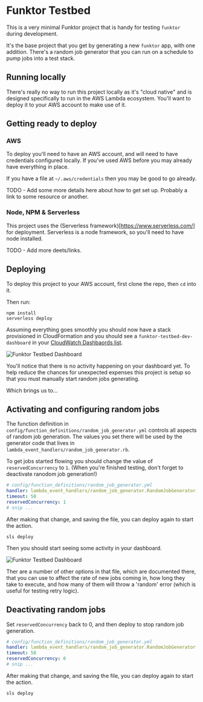 # Funktor Testbed

This is a very minimal Funktor project that is handy for testing `funktor` during development.

It's the base project that you get by generating a new `funktor` app, with one addition. There's
a random job generator that you can run on a schedule to pump jobs into a test stack.

## Running locally

There's really no way to run this project locally as it's "cloud native" and is designed specifically
to run in the AWS Lambda ecosystem. You'll want to deploy it to your AWS account to make use of it.

## Getting ready to deploy

### AWS

To deploy you'll need to have an AWS account, and will need to have credentials configured locally. If
you've used AWS before you may already have everything in place.

If you have a file at `~/.aws/credentials` then you may be good to go already.

TODO - Add some more details here about how to get set up. Probably a link to some resource or another.

### Node, NPM & Serverless

This project uses the (Serverless framework)[https://www.serverless.com/] for deployment. Serverless
is a node framework, so you'll need to have node installed.

TODO - Add more deets/links.

## Deploying

To deploy this project to your AWS account, first clone the repo, then `cd` into it.

Then run:

```
npm install
serverless deploy
```

Assuming everything goes smoothly you should now have a stack provisioned in CloudFormation and you
should see a `funktor-testbed-dev-dashboard` in your
[CloudWatch Dashbaords list](https://console.aws.amazon.com/cloudwatch/home#dashboards:).

![Funktor Testbed Dashboard](./images/funktor-testbed-dashboard.png)

You'll notice that there is no activity happening on your dashboard yet. To help reduce the chances
for unexpected expenses this project is setup so that you must manually start random jobs generating.

Which brings us to...


## Activating and configuring random jobs

The function definition in `config/function_definitions/random_job_generator.yml` controls all aspects
of random job generation. The values you set there will be used by the generator code that lives in
`lambda_event_handlers/random_job_generator.rb`.


To get jobs started flowing you should change the value of `reservedConcurrency` to `1`. (When you're
finished testing, don't forget to deactivate ranodom job generation!)

```yaml
# config/function_definitions/random_job_generator.yml
handler: lambda_event_handlers/random_job_generator.RandomJobGenerator.call
timeout: 58
reservedConcurrency: 1
# snip ...
```

After making that change, and saving the file, you can deploy again to start the action.

```
sls deploy
```

Then you should start seeing some activity in your dashboard.

![Funktor Testbed Dashboard](./images/funktor-testbed-dashboard-with-activity.png)

Ther are a number of other options in that file, which are documented there, that you can use to
affect the rate of new jobs coming in, how long they take to execute, and how many of them will throw
a 'random' error (which is useful for testing retry logic).


## Deactivating random jobs

Set `reservedConcurrency` back to 0, and then deploy to stop random job generation.

```yaml
# config/function_definitions/random_job_generator.yml
handler: lambda_event_handlers/random_job_generator.RandomJobGenerator.call
timeout: 58
reservedConcurrency: 0
# snip ...
```

After making that change, and saving the file, you can deploy again to start the action.

```
sls deploy
```




